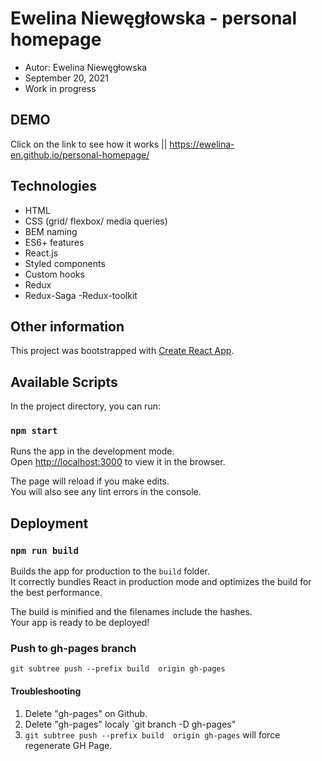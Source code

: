 # Ewelina Niewęgłowska - personal homepage

- Autor: Ewelina Niewęgłowska
- September 20, 2021
- Work in progress

## DEMO
Click on the link to see how it works || https://ewelina-en.github.io/personal-homepage/

## Technologies

- HTML
- CSS (grid/ flexbox/ media queries)
- BEM naming
- ES6+ features
- React.js
- Styled components
- Custom hooks
- Redux
- Redux-Saga
 -Redux-toolkit
 
 ## Other information 

This project was bootstrapped with [Create React App](https://github.com/facebook/create-react-app).

## Available Scripts

In the project directory, you can run:

### `npm start`

Runs the app in the development mode.\
Open [http://localhost:3000](http://localhost:3000) to view it in the browser.

The page will reload if you make edits.\
You will also see any lint errors in the console.

## Deployment
### `npm run build`

Builds the app for production to the `build` folder.\
It correctly bundles React in production mode and optimizes the build for the best performance.

The build is minified and the filenames include the hashes.\
Your app is ready to be deployed!

### Push to gh-pages branch
`git subtree push --prefix build  origin gh-pages`

#### Troubleshooting
1. Delete "gh-pages" on Github.
2. Delete "gh-pages" localy `git branch -D gh-pages"
3. `git subtree push --prefix build  origin gh-pages` will force regenerate GH Page.